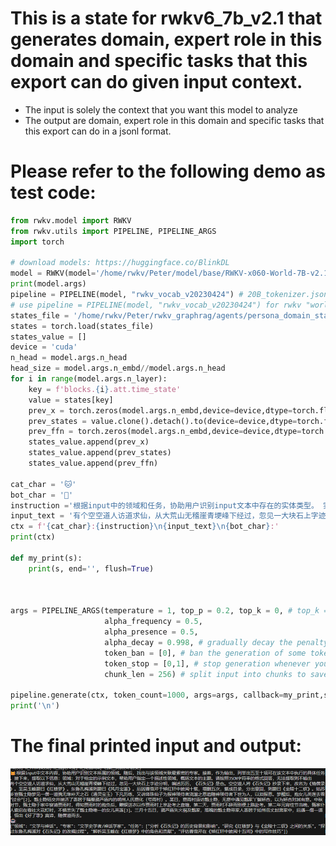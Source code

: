 # This is a state for rwkv6_7b_v2.1 that generates domain, expert role in this domain and specific tasks that this export can do given input context.

* The input is solely the context that you want this model to analyze
* The output are domain, expert role in this domain and specific tasks that this export can do in a jsonl format. 

# Please refer to the following demo as test code:
```python
from rwkv.model import RWKV
from rwkv.utils import PIPELINE, PIPELINE_ARGS
import torch

# download models: https://huggingface.co/BlinkDL
model = RWKV(model='/home/rwkv/Peter/model/base/RWKV-x060-World-7B-v2.1-20240507-ctx4096.pth', strategy='cuda fp16')
print(model.args)
pipeline = PIPELINE(model, "rwkv_vocab_v20230424") # 20B_tokenizer.json is in https://github.com/BlinkDL/ChatRWKV
# use pipeline = PIPELINE(model, "rwkv_vocab_v20230424") for rwkv "world" models
states_file = '/home/rwkv/Peter/rwkv_graphrag/agents/persona_domain_states/RWKV-x060-World-7B-v2.1-20240507-ctx4096.pth.pth'
states = torch.load(states_file)
states_value = []
device = 'cuda'
n_head = model.args.n_head
head_size = model.args.n_embd//model.args.n_head
for i in range(model.args.n_layer):
    key = f'blocks.{i}.att.time_state'
    value = states[key]
    prev_x = torch.zeros(model.args.n_embd,device=device,dtype=torch.float16)
    prev_states = value.clone().detach().to(device=device,dtype=torch.float16).transpose(1,2)
    prev_ffn = torch.zeros(model.args.n_embd,device=device,dtype=torch.float16)
    states_value.append(prev_x)
    states_value.append(prev_states)
    states_value.append(prev_ffn)

cat_char = '🐱'
bot_char = '🤖'
instruction ='根据input中的领域和任务，协助用户识别input文本中存在的实体类型。 实体类型必须与用户任务相关。 避免使用诸如“其他”或“未知”的通用实体类型。 非常重要的是：不要生成冗余或重叠的实体类型。用JSON格式输出。'
input_text = '有个空空道人访道求仙，从大荒山无稽崖青埂峰下经过，忽见一大块石上字迹分明，编述历历，《石头记》是也。空空道人将《石头记》抄录下来，改名为《情僧录》。至吴玉峰题曰《红楼梦》。东鲁孔梅溪则题曰《风月宝鉴》。后因曹雪芹于悼红轩中披阅十载，增删五次，纂成目录，分出章回，则题曰《金陵十二钗》。姑苏乡宦甄士隐梦见一僧一道携无缘补天之石（通灵宝玉）下凡历练，又讲绛珠仙子为报神瑛侍者浇灌之恩追随神瑛侍者下世为人，以泪报恩。梦醒后，抱女儿英莲去看“过会”[2]。甄士隐结交并接济了寄居于隔壁葫芦庙内的胡州人氏贾化（号雨村）。某日，贾雨村造访甄士隐，无意中遇见甄家丫鬟娇杏，以为娇杏对其有意。中秋时节，甄士隐于家中宴请贾雨村，得知贾雨村的抱负后，赠银送衣以作贾雨村上京赴考之盘缠，第二天，贾雨村不辞而别便上路赴考。第二年元宵佳节当晚，甄家仆人霍启在看社火花灯时，不慎丢失了甄士隐唯一的女儿英莲[3]。三月十五日，葫芦庙失火祸及甄家，落魄的甄士隐带家人寄居于如州岳丈封肃家中，后遇一僧一道，悟出《好了歌》真谛，随僧道而去。'
ctx = f'{cat_char}:{instruction}\n{input_text}\n{bot_char}:'
print(ctx)

def my_print(s):
    print(s, end='', flush=True)



args = PIPELINE_ARGS(temperature = 1, top_p = 0.2, top_k = 0, # top_k = 0 then ignore
                     alpha_frequency = 0.5,
                     alpha_presence = 0.5,
                     alpha_decay = 0.998, # gradually decay the penalty
                     token_ban = [0], # ban the generation of some tokens
                     token_stop = [0,1], # stop generation whenever you see any token here
                     chunk_len = 256) # split input into chunks to save VRAM (shorter -> slower)

pipeline.generate(ctx, token_count=1000, args=args, callback=my_print,state=states_value)
print('\n')
```    
# The final printed input and output:
![](./persona_domain_demo.png) 